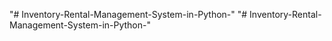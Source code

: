 "# Inventory-Rental-Management-System-in-Python-" 
"# Inventory-Rental-Management-System-in-Python-" 
